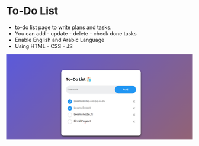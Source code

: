 # To-Do List 
- to-do list page to write plans and tasks.
- You can add - update - delete - check done tasks
- Enable English and Arabic Language
- Using HTML - CSS - JS


![Note Card](to-do-list.png)
